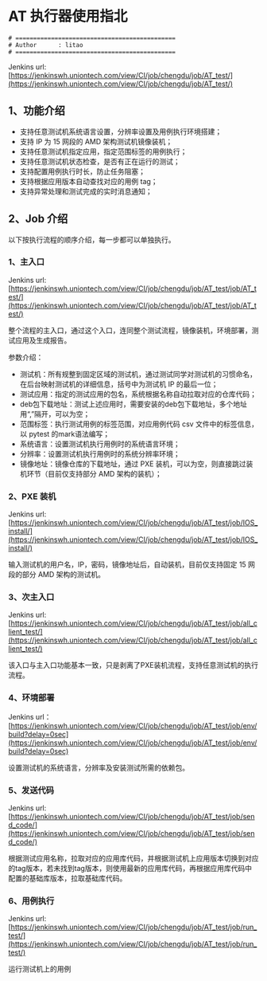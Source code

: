 # AT 执行器使用指北

```plain
# =============================================
# Author      : litao
# =============================================
```
Jenkins url: [https://jenkinswh.uniontech.com/view/CI/job/chengdu/job/AT_test/](https://jenkinswh.uniontech.com/view/CI/job/chengdu/job/AT_test/)
## 1、功能介绍

* 支持任意测试机系统语言设置，分辨率设置及用例执行环境搭建；
* 支持 IP 为 15 网段的 AMD 架构测试机镜像装机；
* 支持任意测试机指定应用，指定范围标签的用例执行；
* 支持任意测试机状态检查，是否有正在运行的测试；
* 支持配置用例执行时长，防止任务阻塞；
* 支持根据应用版本自动查找对应的用例 tag；
* 支持异常处理和测试完成的实时消息通知；
## 2、Job 介绍

以下按执行流程的顺序介绍，每一步都可以单独执行。

### 1、主入口

Jenkins url: [https://jenkinswh.uniontech.com/view/CI/job/chengdu/job/AT_test/job/AT_test/](https://jenkinswh.uniontech.com/view/CI/job/chengdu/job/AT_test/job/AT_test/)

整个流程的主入口，通过这个入口，连同整个测试流程，镜像装机，环境部署，测试应用及生成报告。

参数介绍：

* 测试机：所有规整到固定区域的测试机，通过测试同学对测试机的习惯命名，在后台映射测试机的详细信息，括号中为测试机 IP 的最后一位；
* 测试应用：指定的测试应用的包名，系统根据名称自动拉取对应的仓库代码；
* deb包下载地址：测试上述应用时，需要安装的deb包下载地址，多个地址用“,”隔开，可以为空；
* 范围标签：执行测试用例的标签范围，对应用例代码 csv 文件中的标签信息，以 pytest 的mark语法编写；
* 系统语言：设置测试机执行用例时的系统语言环境；
* 分辨率：设置测试机执行用例时的系统分辨率环境；
* 镜像地址：镜像仓库的下载地址，通过 PXE 装机，可以为空，则直接跳过装机环节（目前仅支持部分 AMD 架构的装机）；
### 2、PXE 装机

Jenkins url: [https://jenkinswh.uniontech.com/view/CI/job/chengdu/job/AT_test/job/IOS_install/](https://jenkinswh.uniontech.com/view/CI/job/chengdu/job/AT_test/job/IOS_install/)

输入测试机的用户名，IP，密码，镜像地址后，自动装机，目前仅支持固定 15 网段的部分 AMD 架构的测试机。

### 3、次主入口

Jenkins url: [https://jenkinswh.uniontech.com/view/CI/job/chengdu/job/AT_test/job/all_client_test/](https://jenkinswh.uniontech.com/view/CI/job/chengdu/job/AT_test/job/all_client_test/)

该入口与主入口功能基本一致，只是剥离了PXE装机流程，支持任意测试机的执行流程。

### 4、环境部署

Jenkins url：[https://jenkinswh.uniontech.com/view/CI/job/chengdu/job/AT_test/job/env/build?delay=0sec](https://jenkinswh.uniontech.com/view/CI/job/chengdu/job/AT_test/job/env/build?delay=0sec)

设置测试机的系统语言，分辨率及安装测试所需的依赖包。

### 5、发送代码

Jenkins url: [https://jenkinswh.uniontech.com/view/CI/job/chengdu/job/AT_test/job/send_code/](https://jenkinswh.uniontech.com/view/CI/job/chengdu/job/AT_test/job/send_code/)

根据测试应用名称，拉取对应的应用库代码，并根据测试机上应用版本切换到对应的tag版本，若未找到tag版本，则使用最新的应用库代码，再根据应用库代码中配置的基础库版本，拉取基础库代码。

### 6、用例执行

Jenkins url: [https://jenkinswh.uniontech.com/view/CI/job/chengdu/job/AT_test/job/run_test/](https://jenkinswh.uniontech.com/view/CI/job/chengdu/job/AT_test/job/run_test/)

运行测试机上的用例



